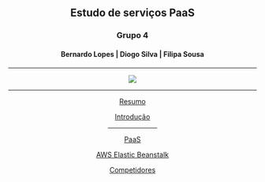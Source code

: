 <h2 align="center"> Estudo de serviços PaaS </h2> 

<h3 align="center"> Grupo 4 </h3>

<h4 align="center"> Bernardo Lopes | Diogo Silva | Filipa Sousa </h4>

<hr>

<div align="center">
<img src="https://user-images.githubusercontent.com/91042645/160569682-149ae26e-a821-4905-9f4e-f427c448ebc6.png">
</div>

<hr>

<div align="center">
  <p><a href="https://github.com/MrBen777/Trabalho_PaaS_Grupo_4/blob/main/Componentes/Resumo.md">Resumo</a></p>
  <p><a href="https://github.com/MrBen777/Trabalho_PaaS_Grupo_4/blob/main/Componentes/Introdução.md">Introdução</a></p>
  <hr width=20%>
  <p><a href="https://github.com/MrBen777/Trabalho_PaaS_Grupo_4/blob/main/Componentes/PaaS.md">PaaS</a></p>
  <p><a href="https://github.com/MrBen777/Trabalho_PaaS_Grupo_4/blob/main/Componentes/Beanstalk.md">AWS Elastic Beanstalk</a></p>
  <p><a href="https://github.com/MrBen777/Trabalho_PaaS_Grupo_4/blob/main/Componentes/Beanstalk.md">Competidores</a></p>
</div>

